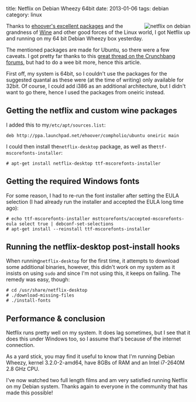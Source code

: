 title: Netflix on Debian Wheezy 64bit
date:    2013-01-06
tags: debian
category: linux

<img src="netflix-running-on-debian-wheezy.png" alt="netflix on
debian" style="float: right;"/>

Thanks to <a href="http://ppa.launchpad.net/ehoover/compholio/ubuntu">
ehoover's excellent packages</a> and the grandness of <a
href="http://www.winehq.org/">Wine</a> and other good forces of the
Linux world, I got Netflix up and running on my 64 bit Debian Wheezy
box yesterday.


The mentioned packages are made for Ubuntu, so there were a few
caveats. I got pretty far thanks to this <a
href="http://crunchbang.org/forums/viewtopic.php?pid=281492">great
thread on the Crunchbang forums</a>, but had to do a wee bit more,
hence this article.

First off, my system is 64bit, so I couldn't use the packages for the
suggested quantal as these were (at the time of writing) only
available for 32bit. Of course, I could add i386 as an additional
architecture, but I didn't want to go there, hence I used the packages
from oneiric instead.

## Getting the netflix and custom wine packages

I added this to my```/etc/apt/sources.list```:

    deb http://ppa.launchpad.net/ehoover/compholio/ubuntu oneiric main

I could then install the```netflix-desktop``` package, as well as
the```ttf-mscorefonts-installer```:

    # apt-get install netflix-desktop ttf-mscorefonts-installer

## Getting the required Windows fonts

For some reason, I had to re-run the font installer after setting the
EULA selection (I had already run the installer and accepted the EULA
long time ago):

    # echo ttf-mscorefonts-installer msttcorefonts/accepted-mscorefonts-eula select true | debconf-set-selections
    # apt-get install --reinstall ttf-mscorefonts-installer

## Running the netflix-desktop post-install hooks

When running```netflix-desktop``` for the first time,
it attempts to download some additional binaries, however,
this didn't work on my system as it insists on using
```sudo``` and since I'm not using this, it keeps on
failing. The remedy was easy, though:

    # cd /usr/share/netflix-desktop
    # ./download-missing-files
    # ./install-fonts

## Performance & conclusion

Netflix runs pretty well on my system. It does lag sometimes, but I
see that it does this under Windows too, so I assume that's because of
the internet connection.


As a yard stick, you may find it useful to know that I'm running
Debian Wheezy, kernel 3.2.0-2-amd64, have 8GBs of RAM and an Intel
i7-2640M 2.8 GHz CPU.


I've now watched two full length films and am very satisfied running
Netflix on my Debian system. Thanks again to everyone in the community
that has made this possible!

